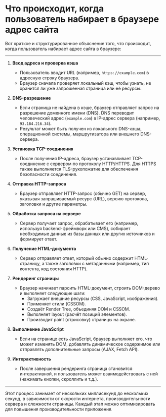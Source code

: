 # Что происходит, когда пользователь набирает в браузере адрес сайта

Вот краткое и структурированное объяснение того, что происходит, когда пользователь набирает адрес сайта в браузере:

---

1. **Ввод адреса и проверка кэша**
    - Пользователь вводит URL (например, `https://example.com`) в адресную строку браузера.
    - Браузер сначала проверяет локальный кэш, чтобы узнать, не хранится ли уже запрошенная страница или её ресурсы.

2. **DNS-разрешение**
    - Если страница не найдена в кэше, браузер отправляет запрос на разрешение доменного имени (DNS). DNS переводит человеческий адрес (`example.com`) в IP-адрес сервера (например, `93.184.216.34`).
    - Результат может быть получен из локального DNS-кэша, операционной системы, маршрутизатора или внешнего DNS-сервера.

3. **Установка TCP-соединения**
    - После получения IP-адреса, браузер устанавливает TCP-соединение с сервером по протоколу HTTP/HTTPS. Для HTTPS также выполняется TLS-рукопожатие для обеспечения безопасности соединения.

4. **Отправка HTTP-запроса**
    - Браузер отправляет HTTP-запрос (обычно GET) на сервер, указывая запрашиваемый ресурс (URL), версию протокола, заголовки и другие параметры.

5. **Обработка запроса на сервере**
    - Сервер получает запрос, обрабатывает его (например, используя backend-фреймворк или CMS), собирает необходимые данные из базы данных или других источников и формирует ответ.

6. **Получение HTML-документа**
    - Сервер отправляет ответ, который обычно содержит HTML-страницу, а также заголовки с метаданными (например, тип контента, код состояния HTTP).

7. **Рендеринг страницы**
    - Браузер начинает парсить HTML-документ, строить DOM-дерево и выполняет следующие шаги:
        - Загружает внешние ресурсы (CSS, JavaScript, изображения).
        - Применяет стили (CSSOM).
        - Создаёт Render Tree, объединяя DOM и CSSOM.
        - Выполняет layout (расчёт позиций элементов).
        - Производит paint (отрисовку) страницы на экране.

8. **Выполнение JavaScript**
    - Если на странице есть JavaScript, браузер выполняет его, что может изменять DOM, добавлять динамическое содержимое или отправлять дополнительные запросы (AJAX, Fetch API).

9. **Интерактивность**
    - После завершения рендеринга страница становится интерактивной, и пользователь может взаимодействовать с ней (нажимать кнопки, скроллить и т.д.).

---

Этот процесс занимает от нескольких миллисекунд до нескольких секунд, в зависимости от скорости интернета, производительности сервера и сложности страницы. Каждый этап можно оптимизировать для повышения производительности приложения.